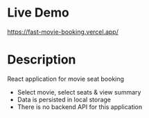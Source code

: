 # Live Demo

https://fast-movie-booking.vercel.app/

# Description

React application for movie seat booking

- Select movie, select seats & view summary
- Data is persisted in local storage
- There is no backend API for this application
